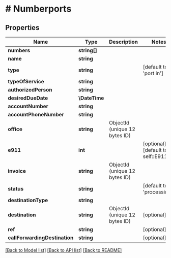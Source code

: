 # # Numberports

## Properties

Name | Type | Description | Notes
------------ | ------------- | ------------- | -------------
**numbers** | **string[]** |  |
**name** | **string** |  |
**type** | **string** |  | [default to 'port in']
**typeOfService** | **string** |  |
**authorizedPerson** | **string** |  |
**desiredDueDate** | **\DateTime** |  |
**accountNumber** | **string** |  |
**accountPhoneNumber** | **string** |  |
**office** | **string** | ObjectId (unique 12 bytes ID) |
**e911** | **int** |  | [optional] [default to self::E911_0]
**invoice** | **string** | ObjectId (unique 12 bytes ID) |
**status** | **string** |  | [default to 'processing']
**destinationType** | **string** |  |
**destination** | **string** | ObjectId (unique 12 bytes ID) | [optional]
**ref** | **string** |  | [optional]
**callForwardingDestination** | **string** |  | [optional]

[[Back to Model list]](../../README.md#models) [[Back to API list]](../../README.md#endpoints) [[Back to README]](../../README.md)
